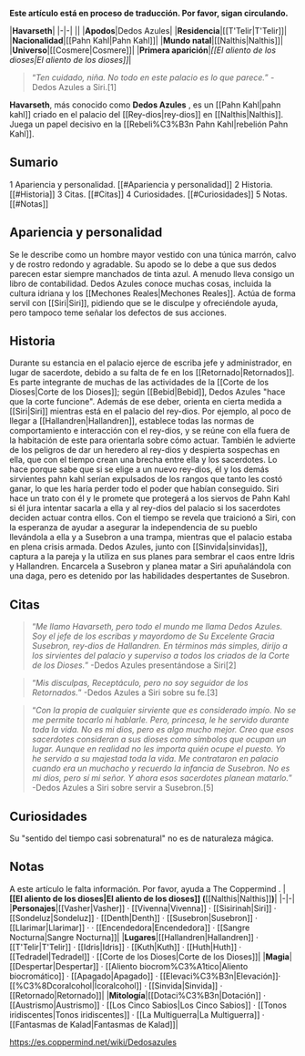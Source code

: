 **Este artículo está en proceso de traducción. Por favor, sigan circulando.**


|**Havarseth**|
|-|-|
||
|**Apodos**|Dedos Azules|
|**Residencia**|[[T'Telir\|T'Telir]]|
|**Nacionalidad**|[[Pahn Kahl\|Pahn Kahl]]|
|**Mundo natal**|[[Nalthis\|Nalthis]]|
|**Universo**|[[Cosmere\|Cosmere]]|
|**Primera aparición**|*[[El aliento de los dioses\|El aliento de los dioses]]*|

>“*Ten cuidado, niña. No todo en este palacio es lo que parece.*”
\-Dedos Azules a Siri.[1]


**Havarseth**, más conocido como **Dedos Azules** , es un [[Pahn Kahl\|pahn kahl]] criado en el palacio del [[Rey-dios\|rey-dios]] en [[Nalthis\|Nalthis]]. Juega un papel decisivo en la [[Rebeli%C3%B3n Pahn Kahl\|rebelión Pahn Kahl]].

## Sumario

1 Apariencia y personalidad. [[#Apariencia y personalidad]] 
2 Historia. [[#Historia]] 
3 Citas. [[#Citas]] 
4 Curiosidades. [[#Curiosidades]] 
5 Notas. [[#Notas]] 


## Apariencia y personalidad
Se le describe como un hombre mayor vestido con una túnica marrón, calvo y de rostro redondo y agradable. Su apodo se lo debe a que sus dedos parecen estar siempre manchados de tinta azul. A menudo lleva consigo un libro de contabilidad.
Dedos Azules conoce muchas cosas, incluida la cultura idriana y los [[Mechones Reales\|Mechones Reales]]. Actúa de forma servil con [[Siri\|Siri]], pidiendo que se le disculpe y ofreciéndole ayuda, pero tampoco teme señalar los defectos de sus acciones.

## Historia
Durante su estancia en el palacio ejerce de escriba jefe y administrador, en lugar de sacerdote, debido a su falta de fe en los [[Retornado\|Retornados]]. Es parte integrante de muchas de las actividades de la [[Corte de los Dioses\|Corte de los Dioses]]; según [[Bebid\|Bebid]], Dedos Azules "hace que la corte funcione". 
Además de ese deber, orienta en cierta medida a [[Siri\|Siri]] mientras está en el palacio del rey-dios. Por ejemplo, al poco de llegar a [[Hallandren\|Hallandren]], establece todas las normas de comportamiento e interacción con el rey-dios, y se reúne con ella fuera de la habitación de este para orientarla sobre cómo actuar. También le advierte de los peligros de dar un heredero al rey-dios y despierta sospechas en ella, que con el tiempo crean una brecha entre ella y los sacerdotes. Lo hace porque sabe que si se elige a un nuevo rey-dios, él y los demás sirvientes pahn kahl serían expulsados de los rangos que tanto les costó ganar, lo que les haría perder todo el poder que habían conseguido. Siri hace un trato con él y le promete que protegerá a los siervos de Pahn Kahl si él jura intentar sacarla a ella y al rey-dios del palacio si los sacerdotes deciden actuar contra ellos.
Con el tiempo se revela que traicionó a Siri, con la esperanza de ayudar a asegurar la independencia de su pueblo llevándola a ella y a Susebron a una trampa, mientras que el palacio estaba en plena crisis armada. Dedos Azules, junto con [[Sinvida\|sinvidas]], captura a la pareja y la utiliza en sus planes para sembrar el caos entre Idris y Hallandren. Encarcela a Susebron y planea matar a Siri apuñalándola con una daga, pero es detenido por las habilidades despertantes de Susebron.

## Citas
>“*Me llamo Havarseth, pero todo el mundo me llama Dedos Azules. Soy el jefe de los escribas y mayordomo de Su Excelente Gracia Susebron, rey-dios de Hallandren. En términos más simples, dirijo a los sirvientes del palacio y superviso a todos los criados de la Corte de los Dioses.*”
\-Dedos Azules presentándose a Siri[2]


>“*Mis disculpas, Receptáculo, pero no soy seguidor de los Retornados.*”
\-Dedos Azules a Siri sobre su fe.[3]


>“*Con la propia de cualquier sirviente que es considerado impío. No se me permite tocarlo ni hablarle. Pero, princesa, le he servido durante toda la vida. No es mi dios, pero es algo mucho mejor. Creo que esos sacerdotes consideran a sus dioses como símbolos que ocupan un lugar. Aunque en realidad no les importa quién ocupe el puesto. Yo he servido a su majestad toda la vida. Me contrataron en palacio cuando era un muchacho y recuerdo la infancia de Susebron. No es mi dios, pero sí mi señor. Y ahora esos sacerdotes planean matarlo.*”
\-Dedos Azules a Siri sobre servir a Susebron.[5]


## Curiosidades
Su "sentido del tiempo casi sobrenatural" no es de naturaleza mágica.
## Notas

A este artículo le falta información. Por favor, ayuda a The Coppermind .
|**[[El aliento de los dioses\|El aliento de los dioses]] (**[[Nalthis\|Nalthis]]**)**|
|-|-|
|**Personajes**|[[Vasher\|Vasher]] · [[Vivenna\|Vivenna]] · [[Sisirinah\|Siri]] · [[Sondeluz\|Sondeluz]] · [[Denth\|Denth]] · [[Susebron\|Susebron]] · [[Llarimar\|Llarimar]] ·  · [[Encendedora\|Encendedora]] · [[Sangre Nocturna\|Sangre Nocturna]]|
|**Lugares**|[[Hallandren\|Hallandren]] · [[T'Telir\|T'Telir]] · [[Idris\|Idris]] · [[Kuth\|Kuth]] · [[Huth\|Huth]] · [[Tedradel\|Tedradel]] · [[Corte de los Dioses\|Corte de los Dioses]]|
|**Magia**|[[Despertar\|Despertar]] · [[Aliento biocrom%C3%A1tico\|Aliento biocromático]] · [[Apagado\|Apagado]] · [[Elevaci%C3%B3n\|Elevación]]· [[%C3%8Dcoralcohol\|Ícoralcohol]] · [[Sinvida\|Sinvida]] · [[Retornado\|Retornado]]|
|**Mitología**|[[Dotaci%C3%B3n\|Dotación]] · [[Austrismo\|Austrismo]] · [[Los Cinco Sabios\|Los Cinco Sabios]] · [[Tonos iridiscentes\|Tonos iridiscentes]] · [[La Multiguerra\|La Multiguerra]] · [[Fantasmas de Kalad\|Fantasmas de Kalad]]|



https://es.coppermind.net/wiki/Dedosazules
